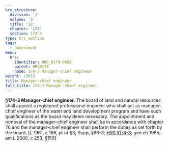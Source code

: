 ```yaml
---
hrs_structure:
  division: '1'
  volume: '3'
  title: '12'
  chapter: '174'
  section: 174-3
type: hrs_section
tags:
  - Government
menu:
  hrs:
    identifier: HRS_0174-0003
    parent: HRS0174
    name: 174-3 Manager-chief engineer
weight: 71015
title: Manager-chief engineer
full_title: 174-3 Manager-chief engineer
---
```

**§174-3 Manager-chief engineer.** The board of land and natural resources shall appoint a registered professional engineer who shall act as manager-chief engineer of the water and land development program and have such qualifications as the board may deem necessary. The appointment and removal of the manager-chief engineer shall be in accordance with chapter 76 and the manager-chief engineer shall perform the duties as set forth by the board. [L 1961, c 166, pt of §3; Supp, §86-3; [HRS §174-3](/title-12/chapter-174/section-174-3/); gen ch 1985; am L 2000, c 253, §150]